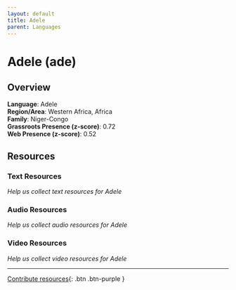 ```yaml
---
layout: default
title: Adele
parent: Languages
---
```


# Adele (ade)

## Overview

**Language**: Adele  
**Region/Area**: Western Africa, Africa  
**Family**: Niger-Congo  
**Grassroots Presence (z-score)**: 0.72  
**Web Presence (z-score)**: 0.52  

## Resources

### Text Resources
*Help us collect text resources for Adele*

### Audio Resources
*Help us collect audio resources for Adele*

### Video Resources
*Help us collect video resources for Adele*

---

[Contribute resources](https://forms.office.com/e/1SfLJx3u1r){: .btn .btn-purple }
